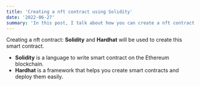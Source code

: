 ```yaml
---
title: 'Creating a nft contract using Solidity'
date: '2022-06-27'
summary: 'In this post, I talk about how you can create a nft contract using Solidity and Hardhat.'
---
```


Creating a nft contract: **Solidity** and **Hardhat** will be used to create this smart contract. 

- **Solidity** is a language to write smart contract on the Ethereum blockchain. 
- **Hardhat** is a framework that helps you create smart contracts and deploy them easily. 